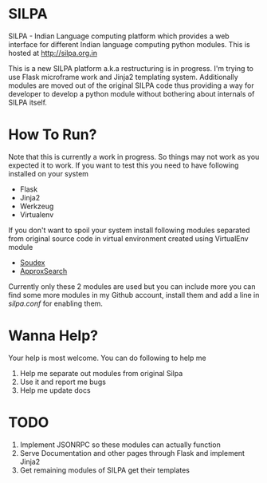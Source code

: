 SILPA
==========
SILPA - Indian Language computing platform which provides a web interface
for different Indian language computing python modules. This is hosted at
http://silpa.org.in

This is a new SILPA platform a.k.a restructuring is in progress. I'm trying to
use Flask microframe work and Jinja2 templating system. Additionally modules
are moved out of the original SILPA code thus providing a way for developer to
develop a python module without bothering about internals of SILPA itself.

How To Run?
==========
Note that this is currently a work in progress. So things may not work as you
expected it to work. If you want to test this you need to have following installed
on your system

* Flask
* Jinja2
* Werkzeug
* Virtualenv

If you don't want to spoil your system install following modules separated from original
source code in virtual environment created using VirtualEnv module

* [Soudex ](http://github.com/copyninja/Soundex)
* [ApproxSearch](http://github.com/copyninja/ApproxSearch)

Currently only these 2 modules are used but you can include more you can find some more modules
in my Github account, install them and add a line in *silpa.conf* for enabling them.

Wanna Help?
==========

Your help is most welcome. You can do following to help me

1. Help me separate out modules from original Silpa
2. Use it and report me bugs
3. Help me update docs


TODO
==========

1. Implement JSONRPC so these modules can actually function
2. Serve Documentation and other pages through Flask and implement Jinja2 
3. Get remaining modules of SILPA get their templates

